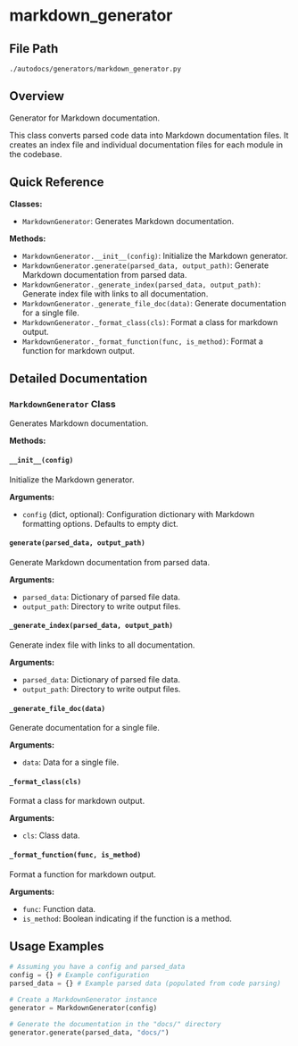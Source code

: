 # markdown_generator

## File Path

`./autodocs/generators/markdown_generator.py`

## Overview

Generator for Markdown documentation.

This class converts parsed code data into Markdown documentation files. It creates an index file and individual documentation files for each module in the codebase.

## Quick Reference

**Classes:**

*   `MarkdownGenerator`: Generates Markdown documentation.

**Methods:**

*   `MarkdownGenerator.__init__(config)`: Initialize the Markdown generator.
*   `MarkdownGenerator.generate(parsed_data, output_path)`: Generate Markdown documentation from parsed data.
*   `MarkdownGenerator._generate_index(parsed_data, output_path)`: Generate index file with links to all documentation.
*   `MarkdownGenerator._generate_file_doc(data)`: Generate documentation for a single file.
*   `MarkdownGenerator._format_class(cls)`: Format a class for markdown output.
*   `MarkdownGenerator._format_function(func, is_method)`: Format a function for markdown output.

## Detailed Documentation

### `MarkdownGenerator` Class

Generates Markdown documentation.

**Methods:**

#### `__init__(config)`

Initialize the Markdown generator.

**Arguments:**

*   `config` (dict, optional): Configuration dictionary with Markdown formatting options. Defaults to empty dict.

#### `generate(parsed_data, output_path)`

Generate Markdown documentation from parsed data.

**Arguments:**

*   `parsed_data`: Dictionary of parsed file data.
*   `output_path`: Directory to write output files.

#### `_generate_index(parsed_data, output_path)`

Generate index file with links to all documentation.

**Arguments:**

*   `parsed_data`: Dictionary of parsed file data.
*   `output_path`: Directory to write output files.

#### `_generate_file_doc(data)`

Generate documentation for a single file.

**Arguments:**

*   `data`: Data for a single file.

#### `_format_class(cls)`

Format a class for markdown output.

**Arguments:**

*   `cls`: Class data.

#### `_format_function(func, is_method)`

Format a function for markdown output.

**Arguments:**

*   `func`: Function data.
*   `is_method`: Boolean indicating if the function is a method.

## Usage Examples

```python
# Assuming you have a config and parsed_data
config = {} # Example configuration
parsed_data = {} # Example parsed data (populated from code parsing)

# Create a MarkdownGenerator instance
generator = MarkdownGenerator(config)

# Generate the documentation in the "docs/" directory
generator.generate(parsed_data, "docs/")
```